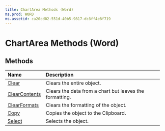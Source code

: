 ```yaml
---
title: ChartArea Methods (Word)
ms.prod: WORD
ms.assetid: ca20cd02-551d-40b5-9817-dc8ff4e8f719
---
```



# ChartArea Methods (Word)

## Methods



|**Name**|**Description**|
|:-----|:-----|
|[Clear](chartarea-clear-method-word.md)|Clears the entire object.|
|[ClearContents](chartarea-clearcontents-method-word.md)|Clears the data from a chart but leaves the formatting.|
|[ClearFormats](chartarea-clearformats-method-word.md)|Clears the formatting of the object.|
|[Copy](chartarea-copy-method-word.md)|Copies the object to the Clipboard.|
|[Select](chartarea-select-method-word.md)|Selects the object.|

